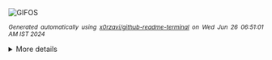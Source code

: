 <div align="justify">
<picture>
    <source media="(prefers-color-scheme: dark)" srcset="https://i.ibb.co/jHXKfxC/output-gif.gif">
    <source media="(prefers-color-scheme: light)" srcset="https://i.ibb.co/jHXKfxC/output-gif.gif">
    <img alt="GIFOS" src="https://i.ibb.co/jHXKfxC/output-gif.gif">
</picture>

<sub><i>Generated automatically using [x0rzavi/github-readme-terminal](https://github.com/x0rzavi/github-readme-terminal) on Wed Jun 26 06:51:01 AM IST 2024</i></sub>

<details>
<summary>More details</summary>

</details>
</div>

<!-- Image deletion URL: https://ibb.co/Tr3X2nQ/5cd7ba41ded1add785a859642070efdd -->